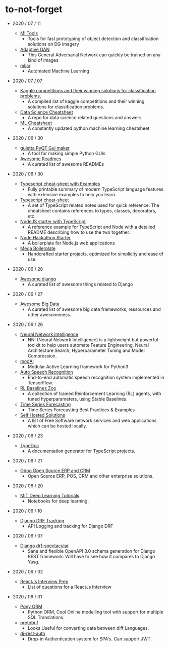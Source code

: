 # to-not-forget


* 2020 / 07 / 11
  * [Ml Tools](https://github.com/DigitalGlobe/mltools)
    * Tools for fast prototyping of object detection and classification solutions on DG imagery
  * [Adaptive GAN](https://github.com/TrackLab/Adaptive-GAN)
    * This General Adversarial Network can quickly be trained on any kind of images
  * [mljar](https://github.com/mljar/mljar-supervised)
    * Automated Machine Learning


* 2020 / 07 / 07
  * [Kaggle competitions and their winning solutions for classification problems.](https://github.com/ShuaiW/kaggle-classification)
    * A compiled list of kaggle competitions and their winning solutions for classification problems.
  * [Data Science Cheatsheet](https://github.com/ShuaiW/data-science-question-answer)
    * A repo for data science related questions and answers
  * [ML Cheatsheet](https://github.com/ShuaiW/ml-cheatsheet)
    * A constantly updated python machine learning cheatsheet
* 2020 / 06 / 30
  * [guietta PyQT Gui maker](https://github.com/alfiopuglisi/guietta)
    * A tool for making simple Python GUIs
  * [Awesome Readmes](https://github.com/matiassingers/awesome-readme)
    * A curated list of awesome READMEs
* 2020 / 06 / 30
  * [Typescript cheat-sheet with Examples](https://github.com/David-Else/modern-typescript-with-examples-cheat-sheet)
    * Fully printable summary of modern TypeScript language features with extensive examples to help you learn.
  * [Typescript cheat-sheet](https://rmolinamir.github.io/typescript-cheatsheet/)
    * A set of TypeScript related notes used for quick reference. The cheatsheet contains references to types, classes, decorators, etc.
  * [NodeJS starter with TypeScript](https://github.com/microsoft/TypeScript-Node-Starter)
    * A reference example for TypeScript and Node with a detailed README describing how to use the two together.
  * [Node Hackathon Starter](https://github.com/sahat/hackathon-starter)
    * A boilerplate for Node.js web applications
  * [Mega Boilerplate](https://github.com/sahat/megaboilerplate)
    * Handcrafted starter projects, optimized for simplicity and ease of use.
* 2020 / 06 / 28
  * [Awesome django](https://github.com/wsvincent/awesome-django)
    * A curated list of awesome things related to Django
* 2020 / 06 / 27
  * [Awesome Big Data](https://github.com/onurakpolat/awesome-bigdata)
    * A curated list of awesome big data frameworks, ressources and other awesomeness.
* 2020 / 06 / 26
  * [Neural Network Intelligence](https://github.com/microsoft/nni)
    * NNI \(Neural Network Intelligence\) is a lightweight but powerful toolkit to help users automate Feature Engineering, Neural Architecture Search, Hyperparameter Tuning and Model Compression.
  * [modAl](https://github.com/modAL-python/modAL)
    * Modular Active Learning framework for Python3
  * [Auto Speech Recognition](https://github.com/zzw922cn/Automatic_Speech_Recognition)
    * End-to-end automatic speech recognition system implemented in TensorFlow.
  * [RL Baselines Zoo](https://github.com/araffin/rl-baselines-zoo)
    * A collection of trained Reinforcement Learning \(RL\) agents, with tuned hyperparameters, using Stable Baselines.
  * [Time Series Forecasting](https://github.com/microsoft/forecasting)
    * Time Series Forecasting Best Practices & Examples
  * [Self Hosted Solutions](https://github.com/awesome-selfhosted/awesome-selfhosted)
    * A list of Free Software network services and web applications which can be hosted locally.
* 2020 / 06 / 23
  * [TypeDoc](https://typedoc.org/)
    * A documentation generator for TypeScript projects.
* 2020 / 06 / 21
  * [Odoo Open Source ERP and CRM](https://www.odoo.com/)
    * Open Source ERP, POS, CRM and other enterprise solutions.
* 2020 / 06 / 20
  * [MIT Deep Learning Tutorials](https://github.com/lexfridman/mit-deep-learning)
    * Notebooks for deep learning.
* 2020 / 06 / 10
  * [Django DRF Tracking](https://github.com/lingster/drf-api-tracking)
    * API Logging and tracking for Django DRF
* 2020 / 06 / 07
  * [Django drf-spectacular](https://github.com/tfranzel/drf-spectacular)
    * Sane and flexible OpenAPI 3.0 schema generation for Django REST framework. Will have to see how it compares to Django Yasg.
* 2020 / 06 / 02
  * [ReactJs Interview Prep](https://github.com/sudheerj/reactjs-interview-questions)
    * List of questions for a ReactJs Interview
* 2020 / 06 / 01
  * [Pony ORM](https://ponyorm.org/) 
    * Python ORM, Cool Online modelling tool with support for multiple SQL Translations.
  * [protobuf](https://github.com/protocolbuffers/protobuf)
    * Looks Useful for converting data between diff Languages.
  * [dj-rest-auth](https://github.com/jazzband/dj-rest-auth)
    * Drop-in Authentication system for SPA's. Can support JWT.

